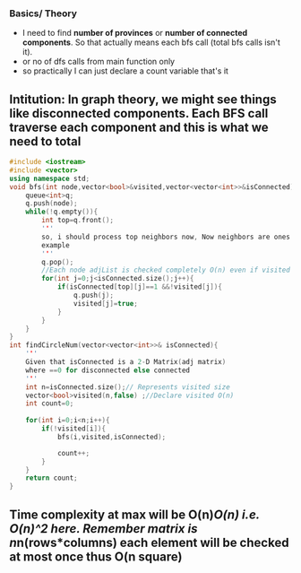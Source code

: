 ### Basics/ Theory
- I need to find **number of provinces** or **number of connected components**. So that actually means each bfs call (total bfs calls isn't it). 
- or no of dfs calls from main function only
- so practically I can just declare a count variable that's it

## Intitution: In graph theory, we might see things like disconnected components. Each BFS call traverse each component and this is what we need to total
```cpp
#include <iostream>
#include <vector>
using namespace std;
void bfs(int node,vector<bool>&visited,vector<vector<int>>&isConnected){
    queue<int>q;
    q.push(node);
    while(!q.empty()){
        int top=q.front();
        '''
        so, i should process top neighbors now, Now neighbors are ones jiski values 1 hai
        example 
        '''
        q.pop();
        //Each node adjList is checked completely O(n) even if visited it is checeked
        for(int j=0;j<isConnected.size();j++){
            if(isConnected[top][j]==1 &&!visited[j]){
                q.push(j);
                visited[j]=true;
            }
        }
    }
}
int findCircleNum(vector<vector<int>>& isConnected){
    '''
    Given that isConnected is a 2-D Matrix(adj matrix)
    where ==0 for disconnected else connected
    '''
    int n=isConnected.size();// Represents visited size
    vector<bool>visited(n,false) ;//Declare visited O(n)
    int count=0;
    
    for(int i=0;i<n;i++){
        if(!visited[i]){
            bfs(i,visited,isConnected);

            count++;
        }
    }
    return count;
}
```
## Time complexity at max will be O(n)*O(n) i.e. O(n)^2 here. Remember matrix is n*n(rows*columns) each element will be checked at most once thus O(n square)